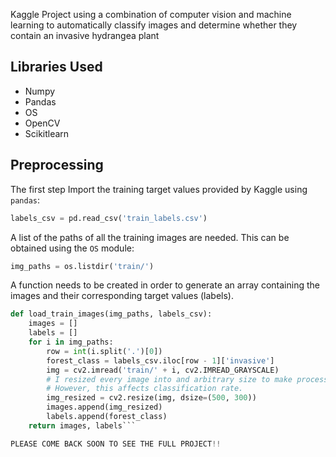 Kaggle Project using a combination of computer vision and machine learning to automatically classify images and determine whether they contain an invasive hydrangea plant

## Libraries Used

- Numpy
- Pandas
- OS
- OpenCV
- Scikitlearn

## Preprocessing

The first step Import the training target values provided by Kaggle using `pandas`:

```python
labels_csv = pd.read_csv('train_labels.csv')
```
A list of the paths of all the training images are needed. This can be obtained using the `OS` module:

```python
img_paths = os.listdir('train/')
```
A function needs to be created in order to generate an array containing the images and their corresponding target values (labels).

```python
def load_train_images(img_paths, labels_csv):
    images = []
    labels = []
    for i in img_paths:
        row = int(i.split('.')[0])
        forest_class = labels_csv.iloc[row - 1]['invasive']
        img = cv2.imread('train/' + i, cv2.IMREAD_GRAYSCALE)
        # I resized every image into and arbitrary size to make processing time faster
        # However, this affects classification rate.
        img_resized = cv2.resize(img, dsize=(500, 300))
        images.append(img_resized)
        labels.append(forest_class)
    return images, labels```

PLEASE COME BACK SOON TO SEE THE FULL PROJECT!!
